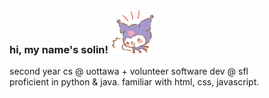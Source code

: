 <h3 align="left"> hi, my name's solin! <img src="kuromi.png" width="70" height="70" />
</h3>
<p align="left"> second year cs @ uottawa + volunteer software dev @ sfl</br>
proficient in python & java. familiar with html, css, javascript.</br>
